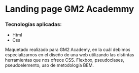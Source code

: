 <h1> Landing page GM2 Academmy </h1>

<h3> Tecnologías aplicadas: </h3>

<ul>
  <li> Html </li>
  <li> Css </li>
</ul>

<p> Maquetado realizado para GM2 Academy, en la cuál debimos especializarnos en el diseño de una web utilizando las distintas herramientas que nos ofrece CSS. Flexbox, pseudoclases, pseudoelemento, uso de metodología BEM. </p>
